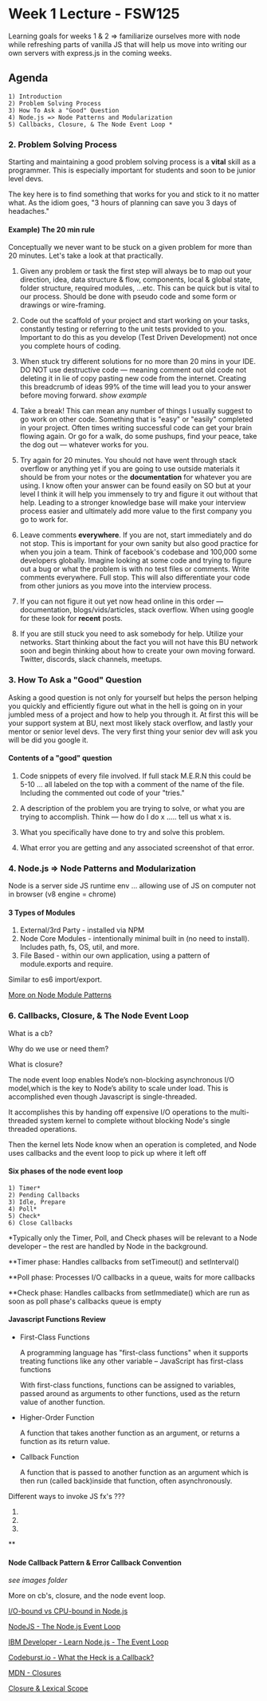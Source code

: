 # Week 1 Lecture - FSW125

Learning goals for weeks 1 & 2 => familiarize ourselves more with node while refreshing parts of vanilla JS that will help us move into writing our own servers with express.js in the coming weeks.

## Agenda
    1) Introduction
    2) Problem Solving Process
    3) How To Ask a "Good" Question
    4) Node.js => Node Patterns and Modularization
    5) Callbacks, Closure, & The Node Event Loop *
### 2. Problem Solving Process

Starting and maintaining a good problem solving process is a **vital** skill as a programmer. This is especially important for students and soon to be junior level devs.

The key here is to find something that works for you and stick to it no matter what. As the idiom goes, "3 hours of planning can save you 3 days of headaches."

#### Example) The 20 min rule

Conceptually we never want to be stuck on a given problem for more than 20 minutes. Let's take a look at that practically.

1) Given any problem or task the first step will always be to map out your direction, idea, data structure & flow, components, local & global state, folder structure, required modules, ...etc. This can be quick but is vital to our process. Should be done with pseudo code and some form or drawings or wire-framing.

2) Code out the scaffold of your project and start working on your tasks, constantly testing or referring to the unit tests provided to you. Important to do this as you develop (Test Driven Development) not once you complete hours of coding.

3) When stuck try different solutions for no more than 20 mins in your IDE. DO NOT use destructive code — meaning comment out old code not deleting it in lie of copy pasting new code from the internet. Creating this breadcrumb of ideas 99% of the time will lead you to your answer before moving forward.  _show example_

4) Take a break! This can mean any number of things I usually suggest to go work on other code. Something that is "easy" or "easily" completed in your project. Often times writing successful code can get your brain flowing again. Or go for a walk, do some pushups, find your peace, take the dog out — whatever works for you.

5) Try again for 20 minutes. You should not have went through stack overflow or anything yet if you are going to use outside materials it should be from your notes or the **documentation** for whatever you are using. I know often your answer can be found easily on SO but at your level I think it will help you immensely to try and figure it out without that help. Leading to a stronger knowledge base will make your interview process easier and ultimately add more value to the first company you go to work for.

6) Leave comments **everywhere**. If you are not, start immediately and do not stop. This is important for your own sanity but also good practice for when you join a team. Think of facebook's codebase and 100,000 some developers globally. Imagine looking at some code and trying to figure out a bug or what the problem is with no test files or comments. Write comments everywhere. Full stop. This will also differentiate your code from other juniors as you move into the interview process.

7) If you can not figure it out yet now head online in this order — documentation, blogs/vids/articles, stack overflow. When using google for these look for **recent** posts.

8) If you are still stuck you need to ask somebody for help. Utilize your networks. Start thinking about the fact you will not have this BU network soon and begin thinking about how to create your own moving forward. Twitter, discords, slack channels, meetups.

### 3. How To Ask a "Good" Question

Asking a good question is not only for yourself but helps the person helping you quickly and efficiently figure out what in the hell is going on in your jumbled mess of a project and how to help you through it. At first this will be your support system at BU, next most likely stack overflow, and lastly your mentor or senior level devs. The very first thing your senior dev will ask you will be did you google it.

#### Contents of a "good" question

1) Code snippets of every file involved. If full stack M.E.R.N this could be 5-10 ... all labeled on the top with a comment of the name of the file. Including the commented out code of your "tries."

2) A description of the problem you are trying to solve, or what you are trying to accomplish. Think — how do I do x ..... tell us what x is.

3) What you specifically have done to try and solve this problem.

4) What error you are getting and any associated screenshot of that error.

### 4. Node.js => Node Patterns and Modularization

Node is a server side JS runtime env ... allowing use of JS on computer not in browser (v8 engine = chrome)

#### 3 Types of Modules

1) External/3rd Party - installed via NPM
2) Node Core Modules - intentionally minimal built in (no need to install). Includes path, fs, OS, util, and more.
3) File Based - within our own application, using a pattern of module.exports and require.

Similar to es6 import/export. 

[More on Node Module Patterns](https://coursework.vschool.io/node-module-patterns/)

### 6. Callbacks, Closure, & The Node Event Loop

What is a cb?

Why do we use or need them?

What is closure?

The node event loop enables Node’s non-blocking asynchronous I/O model,which is the key to Node’s ability to scale under load. This is accomplished even though Javascript is single-threaded.

It accomplishes this by handing off expensive I/O operations to the multi-threaded system kernel to complete without blocking Node's single threaded operations.

Then the kernel lets Node know when an operation is completed, and Node uses callbacks and the event loop to pick up where it left off

#### Six phases of the node event loop

    1) Timer*
    2) Pending Callbacks
    3) Idle, Prepare
    4) Poll*
    5) Check*
    6) Close Callbacks

*Typically only the Timer, Poll, and Check phases will be relevant to a Node developer – the rest are handled by Node in the background.

**Timer phase: Handles callbacks from setTimeout() and setInterval()

**Poll phase: Processes I/O callbacks in a queue, waits for more callbacks  

**Check phase: Handles callbacks from setImmediate() which are run as soon as poll phase's callbacks queue is empty

#### Javascript Functions Review

* First-Class Functions

    A programming language has "first-class functions" when it supports treating functions like any other variable – JavaScript has first-class functions

    With first-class functions, functions can be assigned to variables, passed around as arguments to other functions, used as the return value of another function.

* Higher-Order Function

    A function that takes another function as an argument, or returns a function as its return value.

* Callback Function

    A function that is passed to another function as an argument which is then run (called back)inside that function, often asynchronously.

Different ways to invoke JS fx's ???

1)
2)
3)

**

#### Node Callback Pattern & Error Callback Convention

*see images folder*

More on cb's, closure, and the node event loop.

[I/O-bound vs CPU-bound in Node.js](https://bytearcher.com/articles/io-vs-cpu-bound/)

[NodeJS - The Node.js Event Loop](https://nodejs.org/fa/docs/guides/event-loop-timers-and-nexttick/)

[IBM Developer - Learn Node.js - The Event Loop](https://developer.ibm.com/tutorials/learn-nodejs-the-event-loop/)

[Codeburst.io - What the Heck is a Callback?](https://codeburst.io/javascript-what-the-heck-is-a-callback-aba4da2deced)

[MDN - Closures](https://developer.mozilla.org/en-US/docs/Web/JavaScript/Closures)

[Closure & Lexical Scope](https://dev.to/stephencweiss/closure-lexical-scope-12f4)
